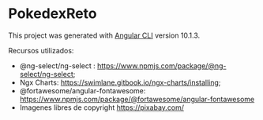 # PokedexReto

This project was generated with [Angular CLI](https://github.com/angular/angular-cli) version 10.1.3.

Recursos utilizados: 
- @ng-select/ng-select : https://www.npmjs.com/package/@ng-select/ng-select;
- Ngx Charts: https://swimlane.gitbook.io/ngx-charts/installing;
- @fortawesome/angular-fontawesome: https://www.npmjs.com/package/@fortawesome/angular-fontawesome
- Imagenes libres de copyright https://pixabay.com/

